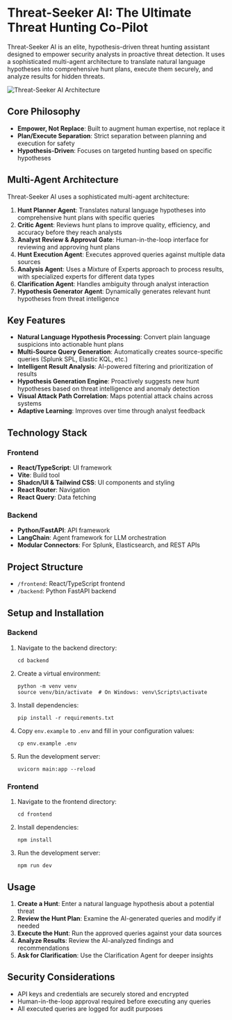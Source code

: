 # Threat-Seeker AI: The Ultimate Threat Hunting Co-Pilot

Threat-Seeker AI is an elite, hypothesis-driven threat hunting assistant designed to empower security analysts in proactive threat detection. It uses a sophisticated multi-agent architecture to translate natural language hypotheses into comprehensive hunt plans, execute them securely, and analyze results for hidden threats.

![Threat-Seeker AI Architecture](docs/architecture.png)

## Core Philosophy

- **Empower, Not Replace**: Built to augment human expertise, not replace it
- **Plan/Execute Separation**: Strict separation between planning and execution for safety
- **Hypothesis-Driven**: Focuses on targeted hunting based on specific hypotheses

## Multi-Agent Architecture

Threat-Seeker AI uses a sophisticated multi-agent architecture:

1. **Hunt Planner Agent**: Translates natural language hypotheses into comprehensive hunt plans with specific queries
2. **Critic Agent**: Reviews hunt plans to improve quality, efficiency, and accuracy before they reach analysts
3. **Analyst Review & Approval Gate**: Human-in-the-loop interface for reviewing and approving hunt plans
4. **Hunt Execution Agent**: Executes approved queries against multiple data sources
5. **Analysis Agent**: Uses a Mixture of Experts approach to process results, with specialized experts for different data types
6. **Clarification Agent**: Handles ambiguity through analyst interaction
7. **Hypothesis Generator Agent**: Dynamically generates relevant hunt hypotheses from threat intelligence

## Key Features

- **Natural Language Hypothesis Processing**: Convert plain language suspicions into actionable hunt plans
- **Multi-Source Query Generation**: Automatically creates source-specific queries (Splunk SPL, Elastic KQL, etc.)
- **Intelligent Result Analysis**: AI-powered filtering and prioritization of results
- **Hypothesis Generation Engine**: Proactively suggests new hunt hypotheses based on threat intelligence and anomaly detection
- **Visual Attack Path Correlation**: Maps potential attack chains across systems
- **Adaptive Learning**: Improves over time through analyst feedback

## Technology Stack

### Frontend
- **React/TypeScript**: UI framework
- **Vite**: Build tool
- **Shadcn/UI & Tailwind CSS**: UI components and styling
- **React Router**: Navigation
- **React Query**: Data fetching

### Backend
- **Python/FastAPI**: API framework
- **LangChain**: Agent framework for LLM orchestration
- **Modular Connectors**: For Splunk, Elasticsearch, and REST APIs

## Project Structure

- `/frontend`: React/TypeScript frontend
- `/backend`: Python FastAPI backend

## Setup and Installation

### Backend
1. Navigate to the backend directory:
   ```
   cd backend
   ```

2. Create a virtual environment:
   ```
   python -m venv venv
   source venv/bin/activate  # On Windows: venv\Scripts\activate
   ```

3. Install dependencies:
   ```
   pip install -r requirements.txt
   ```

4. Copy `env.example` to `.env` and fill in your configuration values:
   ```
   cp env.example .env
   ```

5. Run the development server:
   ```
   uvicorn main:app --reload
   ```

### Frontend
1. Navigate to the frontend directory:
   ```
   cd frontend
   ```

2. Install dependencies:
   ```
   npm install
   ```

3. Run the development server:
   ```
   npm run dev
   ```

## Usage

1. **Create a Hunt**: Enter a natural language hypothesis about a potential threat
2. **Review the Hunt Plan**: Examine the AI-generated queries and modify if needed
3. **Execute the Hunt**: Run the approved queries against your data sources
4. **Analyze Results**: Review the AI-analyzed findings and recommendations
5. **Ask for Clarification**: Use the Clarification Agent for deeper insights

## Security Considerations

- API keys and credentials are securely stored and encrypted
- Human-in-the-loop approval required before executing any queries
- All executed queries are logged for audit purposes